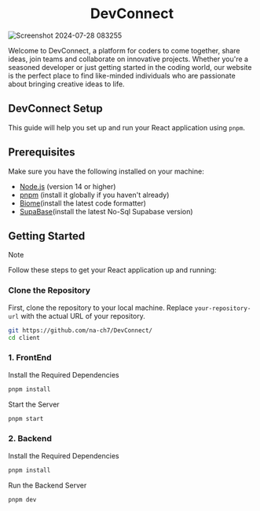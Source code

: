 <h1 align="center" id="title">DevConnect</h1>



![Screenshot 2024-07-28 083255](https://github.com/user-attachments/assets/60a56d5d-733d-4496-8825-e0bf1c8dde8e)

<p id="description">Welcome to DevConnect, a platform for coders to come together, share ideas, join teams and collaborate on innovative projects. Whether you're a seasoned developer or just getting started in the coding world, our website is the perfect place to find like-minded individuals who are passionate about bringing creative ideas to life.
</p>




## DevConnect Setup

This guide will help you set up and run your React application using `pnpm`.

## Prerequisites

Make sure you have the following installed on your machine:

- [Node.js](https://nodejs.org/) (version 14 or higher)
- [pnpm](https://pnpm.io/) (install it globally if you haven't already)
- [Biome](https://biomejs.dev/)(install the latest code formatter)
- [SupaBase](https://supabase.com/)(install the latest No-Sql Supabase version)

## Getting Started

> [!NOTE] 
> Follow these steps to get your React application up and running:

###  Clone the Repository

First, clone the repository to your local machine. Replace `your-repository-url` with the actual URL of your repository.

```bash
git https://github.com/na-ch7/DevConnect/
cd client
```
### 1. FrontEnd

Install the Required Dependencies

```bash
pnpm install

```
Start the Server
```bash
pnpm start
```

### 2. Backend

Install the Required Dependencies 
```bash
pnpm install
```
Run the Backend Server

```bash
pnpm dev
```



